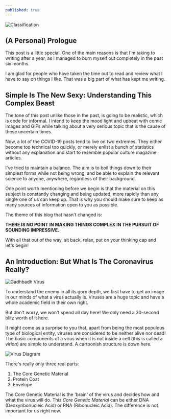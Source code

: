 ```yaml
---
published: true
---
```

![Classification]({{site.baseurl}}/images/tusharBlog-01.png)


## (A Personal) Prologue

This post is a little special. One of the main reasons is that I'm taking to writing after a year, as I managed to burn myself out completely in the past six months.

I am glad for people who have taken the time out to read and review what I have to say on things I like. That was a big part of what has kept me writing. 

##  Simple Is The New Sexy: Understanding This Complex Beast

The tone of this post unlike those in the past, is going to be realistic, which is code for informal. I intend to keep the mood light and upbeat with comic images and GIFs while talking about a very serious topic that is the cause of these uncertain times. 

Now, a lot of the COVID-19 posts tend to live on two extremes. They either become too technical too quickly, or merely enlist a bunch of statistics without any explanation and start to resemble popular culture magazine articles.

I've tried to maintain a balance. The aim is to boil things down to their simplest forms while not being wrong, and be able to explain the relevant science to anyone, anywhere, regardless of their background.

One point worth mentioning before we begin is that the material on this subject is constantly changing and being updated, more rapidly than any single one of us can keep up. That is why you should make sure to keep as many sources of information open to you as possible. 

The theme of this blog that hasn't changed is:

**THERE IS NO POINT IN MAKING THINGS COMPLEX IN THE PURSUIT OF SOUNDING IMPRESSIVE.**

With all that out of the way, sit back, relax, put on your thinking cap and let's begin!


## An Introduction: But What Is The Coronavirus Really?

![Gadhbadh Virus]({{site.baseurl}}/images/virus.gif)

To understand the enemy in all its gory depth, we first have to get an image in our minds of what a virus actually is. Viruses are a huge topic and have a whole academic field in their own right. 

But don't worry, we won't spend all day here! We only need a 30-second blitz worth of it here.

It might come as a surprise to you that, apart from being the most populous type of biological entity, viruses are considered to be neither alive nor dead! The basic components of a virus when it is not inside a cell (this is called a *virion*) are simple to understand. A cartoonish structure is down here.

![Virus Diagram]({{site.baseurl}}/images/virus.png)

There's really only three real parts:

1. The Core Genetic Material
2. Protein Coat
3. Envelope

The Core Genetic Material is the 'brain' of the virus and decides how and what the virus will do. This *Core Genetic Material* can be either DNA (Deoxyribonucleic Acid) or RNA (Ribonucleic Acid). The difference is not important for us right now.
